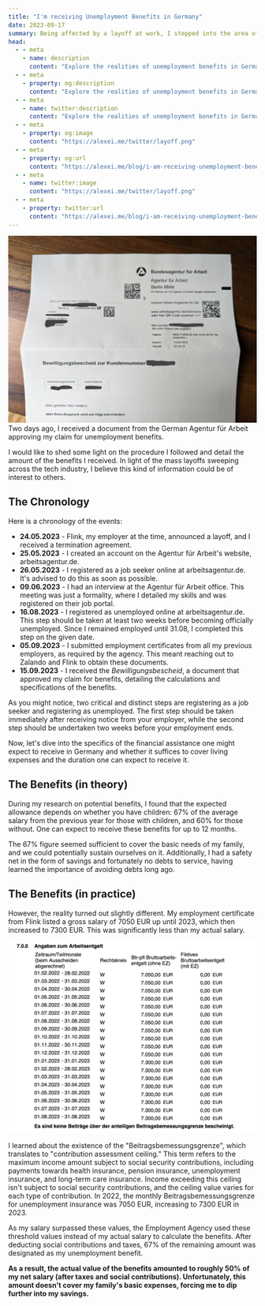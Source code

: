 ```yaml
---
title: "I'm receiving Unemployment Benefits in Germany"
date: 2023-09-17
summary: Being affected by a layoff at work, I stepped into the area of German unemployment benefits. Here, I share my personal journey to help guide others.
head:
  - - meta
    - name: description
      content: "Explore the realities of unemployment benefits in Germany through a personal journey amid tech industry layoffs. A guide to financial expectations and procedural steps."
  - - meta
    - property: og:description
      content: "Explore the realities of unemployment benefits in Germany through a personal journey amid tech industry layoffs. A guide to financial expectations and procedural steps."
  - - meta
    - name: twitter:description
      content: "Explore the realities of unemployment benefits in Germany through a personal journey amid tech industry layoffs. A guide to financial expectations and procedural steps."
  - - meta
    - property: og:image
      content: "https://alexei.me/twitter/layoff.png"
  - - meta
    - property: og:url
      content: "https://alexei.me/blog/i-am-receiving-unemployment-benefits-in-germany/"
  - - meta
    - name: twitter:image
      content: "https://alexei.me/twitter/layoff.png"
  - - meta
    - property: twitter:url
      content: "https://alexei.me/blog/i-am-receiving-unemployment-benefits-in-germany/"
---
```


![the letter from german empoloyment agency](./letter.jpg)
Two days ago, I received a document from the German Agentur für Arbeit approving my claim for unemployment benefits.

I would like to shed some light on the procedure I followed and detail the amount of the benefits I received. In light of the mass layoffs sweeping across the tech industry, I believe this kind of information could be of interest to others.

## The Chronology

Here is a chronology of the events:

- **24.05.2023** - Flink, my employer at the time, announced a layoff, and I received a termination agreement.
- **25.05.2023** - I created an account on the Agentur für Arbeit's website, arbeitsagentur.de.
- **26.05.2023** - I registered as a job seeker online at arbeitsagentur.de. It's advised to do this as soon as possible.
- **09.06.2023** - I had an interview at the Agentur für Arbeit office. This meeting was just a formality, where I detailed my skills and was registered on their job portal.
- **16.08.2023** - I registered as unemployed online at arbeitsagentur.de. This step should be taken at least two weeks before becoming officially unemployed. Since I remained employed until 31.08, I completed this step on the given date.
- **05.09.2023** - I submitted employment certificates from all my previous employers, as required by the agency. This meant reaching out to Zalando and Flink to obtain these documents.
- **15.09.2023** - I received the *Bewilligungsbescheid*, a document that approved my claim for benefits, detailing the calculations and specifications of the benefits.

As you might notice, two critical and distinct steps are registering as a job seeker and registering as unemployed. The first step should be taken immediately after receiving notice from your employer, while the second step should be undertaken two weeks before your employment ends.

Now, let's dive into the specifics of the financial assistance one might expect to receive in Germany and whether it suffices to cover living expenses and the duration one can expect to receive it.

## The Benefits (in theory)

During my research on potential benefits, I found that the expected allowance depends on whether you have children: 67% of the average salary from the previous year for those with children, and 60% for those without. One can expect to receive these benefits for up to 12 months.

The 67% figure seemed sufficient to cover the basic needs of my family, and we could potentially sustain ourselves on it. Additionally, I had a safety net in the form of savings and fortunately no debts to service, having learned the importance of avoiding debts long ago.

## The Benefits (in practice)

However, the reality turned out slightly different. My employment certificate from Flink listed a gross salary of 7050 EUR up until 2023, which then increased to 7300 EUR. This was significantly less than my actual salary.

![employment certificate](./salary.png)

I learned about the existence of the "Beitragsbemessungsgrenze", which translates to "contribution assessment ceiling." This term refers to the maximum income amount subject to social security contributions, including payments towards health insurance, pension insurance, unemployment insurance, and long-term care insurance. Income exceeding this ceiling isn't subject to social security contributions, and the ceiling value varies for each type of contribution. In 2022, the monthly Beitragsbemessungsgrenze for unemployment insurance was 7050 EUR, increasing to 7300 EUR in 2023.

As my salary surpassed these values, the Employment Agency used these threshold values instead of my actual salary to calculate the benefits. After deducting social contributions and taxes, 67% of the remaining amount was designated as my unemployment benefit.

**As a result, the actual value of the benefits amounted to roughly 50% of my net salary (after taxes and social contributions). Unfortunately, this amount doesn't cover my family's basic expenses, forcing me to dip further into my savings.**

